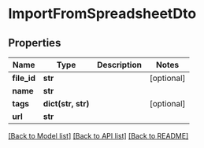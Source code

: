 # ImportFromSpreadsheetDto

## Properties
Name | Type | Description | Notes
------------ | ------------- | ------------- | -------------
**file_id** | **str** |  | [optional] 
**name** | **str** |  | 
**tags** | **dict(str, str)** |  | [optional] 
**url** | **str** |  | 

[[Back to Model list]](../README.md#documentation-for-models) [[Back to API list]](../README.md#documentation-for-api-endpoints) [[Back to README]](../README.md)


